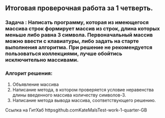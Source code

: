 ## Итоговая проверочная работа за 1 четверть.
### Задача : Написать программу, которая из имеющегося массива строк формирует массив из строк, длина которых меньше либо равна 3 символа. Первоначальный массив можно ввести с клавиатуры, либо задать на старте выполнения алгоритма. При решение не рекомендуется пользоваться коллекциями, лучше обойтись исключительно массивами.

### Алгорит решения:
1. Объявление массива
2. Написание метода, в котором проверяется условие неравенства длины введенного массива количеству символов-3.
3. Написание метода вывода массива, соответствующего решению.

Ссылка на ГитХаб httpsgithub.comKateMalsTest-work-1-quarter-GB